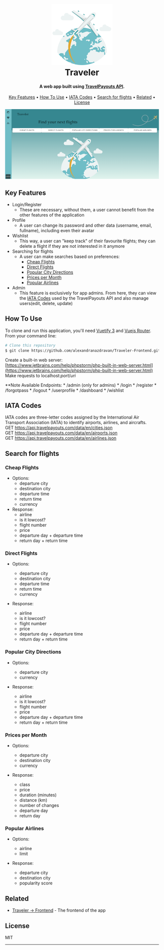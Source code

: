 <h1 align="center">
  <br>
  <img src="extras\airplanes-are-flying-around-the-world-illustration-in-minimal-style-png.png" alt="Traveler" width="200"></a>
  <br>
  Traveler
  <br>
</h1>

<h4 align="center"> A web app built using <a href="https://rapidapi.com/Travelpayouts/api/flight-data/details" target="_blank">TravelPayouts API</a>.</h4>

<p align="center">
  <a href="#key-features">Key Features</a> •
  <a href="#how-to-use">How To Use</a> •
  <a href="#iata-codes">IATA Codes</a> •
  <a href="#search-for-flights">Search for flights</a> •
  <a href="#related">Related</a> •
  <a href="#license">License</a>
</p>

<p align="center">
  <img src="extras\dashboard.png" width="800">
</p>

## Key Features

* Login/Register
  - These are necessary, without them, a user cannot benefit from the other features of the application
* Profile
  - A user can change its password and other data (username, email, fullname), including even their avatar
* Wishlist
   - This way, a user can "keep track" of their favourite flights; they can delete a flight if they are not interested in it anymore
*  Searching for flights
   - A user can make searches based on preferences:
		-  [Cheap Flights](#cheap-flights)
		-  [Direct Flights](#direct-flights)
		-  [Popular City Directions](#popular-city-directions)
		-  [Prices per Month](#prices-per-month)
		-  [Popular Airlines](#popular-airlines)
* Admin
   - This feature is exclusively for app admins. From here, they can view the [IATA Codes](#iata-codes) used by the TravelPayouts API and also manage users(edit, delete, update)


## How To Use

To clone and run this application, you'll need [Vuetify 3](https://vuetifyjs.com/en/) and [Vuejs Router](https://router.vuejs.org/installation.html). <br> From your command line:

```bash
# Clone this repository
$ git clone https://github.com/alexandranazdravan/Traveler-Frontend.git
```
Create a built-in web server: [https://www.jetbrains.com/help/phpstorm/php-built-in-web-server.html](https://www.jetbrains.com/help/phpstorm/php-built-in-web-server.html)
<br>
Make requests to localhost:*port*/*uri*

**Note
Available Endpoints:
	* /admin  (only for admins)
	* /login
	* /register
	* /forgotpass
	* /logout
	* /userprofile
	* /dashboard
	* /wishlist
	

## IATA Codes
IATA codes are three-letter codes assigned by the International Air Transport Association (IATA) to identify airports, airlines, and aircrafts. <br>
GET https://api.travelpayouts.com/data/en/cities.json  <br>
GET https://api.travelpayouts.com/data/en/airports.json  <br>
GET https://api.travelpayouts.com/data/en/airlines.json


## Search for flights
<h3 id="cheap-flights">Cheap Flights</h3>

* Options:
  - departure city
  - destination city
  - departure time
  - return time
  - currency
* Response:
  - airline
  - is it lowcost?
  - flight number
  - price
  - departure day + departure time
  - return day + return time
  
<h3 id="direct-flights">Direct Flights</h3>

* Options:
  - departure city
  - destination city
  - departure time
  - return time
  - currency
  
* Response:
  - airline
  - is it lowcost?
  - flight number
  - price
  - departure day + departure time
  - return day + return time
  
<h3 id="popular-city-directions">Popular City Directions</h3>

* Options:
  - departure city
  - currency
  
* Response:
  - airline
  - is it lowcost?
  - flight number
  - price
  - departure day + departure time
  - return day + return time
  
<h3 id="prices-per-month">Prices per Month</h3>

* Options:
  - departure city
  - destination city
  - currency
  
* Response:
  - class
  - price
  - duration (minutes)
  - distance (km)
  - number of changes
  - departure day
  - return day
  
<h3 id="popular-airlines">Popular Airlines</h3>

* Options:
  - airline
  - limit
  
* Response:
  - departure city
  - destination city
  - popularity score


## Related
  - [Traveler -> Frontend](https://github.com/alexandranazdravan/Traveler-Frontend.git) - The frontend of the app


## License

MIT

---

